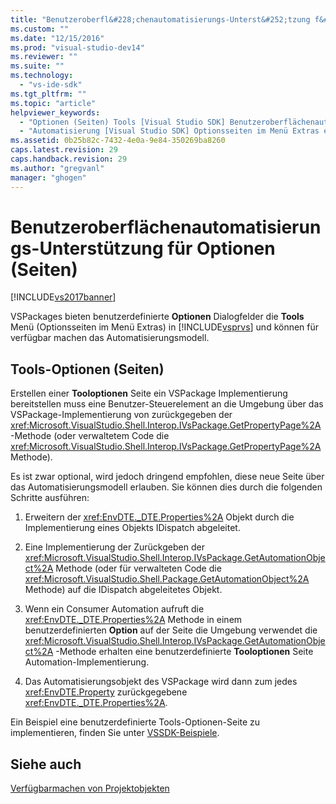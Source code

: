 ```yaml
---
title: "Benutzeroberfl&#228;chenautomatisierungs-Unterst&#252;tzung f&#252;r Optionen (Seiten) | Microsoft Docs"
ms.custom: ""
ms.date: "12/15/2016"
ms.prod: "visual-studio-dev14"
ms.reviewer: ""
ms.suite: ""
ms.technology: 
  - "vs-ide-sdk"
ms.tgt_pltfrm: ""
ms.topic: "article"
helpviewer_keywords: 
  - "Optionen (Seiten) Tools [Visual Studio SDK] Benutzeroberflächenautomatisierungs-Unterstützung"
  - "Automatisierung [Visual Studio SDK] Optionsseiten im Menü Extras erstellen"
ms.assetid: 0b25b82c-7432-4e0a-9e84-350269ba8260
caps.latest.revision: 29
caps.handback.revision: 29
ms.author: "gregvanl"
manager: "ghogen"
---
```

# Benutzeroberfl&#228;chenautomatisierungs-Unterst&#252;tzung f&#252;r Optionen (Seiten)
[!INCLUDE[vs2017banner](../../code-quality/includes/vs2017banner.md)]

VSPackages bieten benutzerdefinierte **Optionen** Dialogfelder die **Tools** Menü \(Optionsseiten im Menü Extras\) in [!INCLUDE[vsprvs](../../code-quality/includes/vsprvs_md.md)] und können für verfügbar machen das Automatisierungsmodell.  
  
## Tools\-Optionen \(Seiten\)  
 Erstellen einer **Tooloptionen** Seite ein VSPackage Implementierung bereitstellen muss eine Benutzer\-Steuerelement an die Umgebung über das VSPackage\-Implementierung von zurückgegeben der <xref:Microsoft.VisualStudio.Shell.Interop.IVsPackage.GetPropertyPage%2A> \-Methode \(oder verwaltetem Code die <xref:Microsoft.VisualStudio.Shell.Interop.IVsPackage.GetPropertyPage%2A> Methode\).  
  
 Es ist zwar optional, wird jedoch dringend empfohlen, diese neue Seite über das Automatisierungsmodell erlauben. Sie können dies durch die folgenden Schritte ausführen:  
  
1.  Erweitern der <xref:EnvDTE._DTE.Properties%2A> Objekt durch die Implementierung eines Objekts IDispatch abgeleitet.  
  
2.  Eine Implementierung der Zurückgeben der <xref:Microsoft.VisualStudio.Shell.Interop.IVsPackage.GetAutomationObject%2A> Methode \(oder für verwalteten Code die <xref:Microsoft.VisualStudio.Shell.Package.GetAutomationObject%2A> Methode\) auf die IDispatch abgeleitetes Objekt.  
  
3.  Wenn ein Consumer Automation aufruft die <xref:EnvDTE._DTE.Properties%2A> Methode in einem benutzerdefinierten **Option** auf der Seite die Umgebung verwendet die <xref:Microsoft.VisualStudio.Shell.Interop.IVsPackage.GetAutomationObject%2A> \-Methode erhalten eine benutzerdefinierte **Tooloptionen** Seite Automation\-Implementierung.  
  
4.  Das Automatisierungsobjekt des VSPackage wird dann zum jedes <xref:EnvDTE.Property> zurückgegebene <xref:EnvDTE._DTE.Properties%2A>.  
  
 Ein Beispiel eine benutzerdefinierte Tools\-Optionen\-Seite zu implementieren, finden Sie unter [VSSDK\-Beispiele](../../misc/vssdk-samples.md).  
  
## Siehe auch  
 [Verfügbarmachen von Projektobjekten](../../extensibility/internals/exposing-project-objects.md)